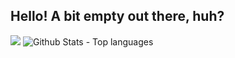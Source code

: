 ## Hello! A bit empty out there, huh?
![](https://komarev.com/ghpvc/?username=proudCobolWriter)
<img src="https://github-readme-stats.vercel.app/api/top-langs?username=proudCobolWriter&show_icons=true&layout=compact&theme=radical" alt="Github Stats - Top languages"/>
